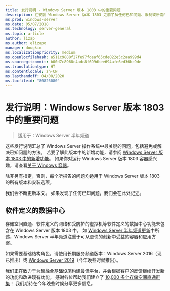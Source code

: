 ```yaml
---
title: 发行说明 - Windows Server 版本 1803 中的重要问题
description: 在安装 Windows Server 版本 1803 之前了解任何已知问题、限制或所需的其他信息
ms.prod: windows-server
ms.date: 05/07/2018
ms.technology: server-general
ms.topic: article
author: lizap
ms.author: elizapo
manager: dougkim
ms.localizationpriority: medium
ms.openlocfilehash: a511c9888f27fe97fdeaf65cde022e5c2aa999d4
ms.sourcegitcommit: b00d7c8968c4adc8f699dbee694afe6ed36bc9de
ms.translationtype: HT
ms.contentlocale: zh-CN
ms.lasthandoff: 04/08/2020
ms.locfileid: "80826080"
---
```

# <a name="release-notes-important-issues-in-windows-server-version-1803"></a>发行说明：Windows Server 版本 1803 中的重要问题

>适用于：Windows Server 半年频道

这些发行说明汇总了 Windows Server 操作系统中最关键的问题，包括避免或解决已知问题的方法。 若要了解此版本中的新增功能，请参阅 [Windows Server 版本 1803 中的新增功能](whats-new-in-windows-server-1803.md)。 如果你对运行 Windows Server 版本 1803 容器感兴趣，请查看[关于 Windows 容器](https://docs.microsoft.com/virtualization/windowscontainers/about/)。 

除非另有指定，否则，每个所报告的问题均适用于 Windows Server 版本 1803 的所有版本和安装选项。  

我们会不断更新本文。 如果发现了任何已知问题，我们会在此处记述。 


## <a name="software-defined-datacenter"></a>软件定义的数据中心

存储空间直通、软件定义的网络和受防护的虚拟机等软件定义的数据中心功能未包含在 Windows Server 版本 1803 中。 如 [Windows Server 半年频道更新](https://cloudblogs.microsoft.com/windowsserver/2018/03/29/windows-server-semi-annual-channel-update/)中所述，Windows Server 半年频道注重于可从更快的创新中受益的容器和应用方案。 

如果需要基础结构角色，请使用长期服务频道版本：Windows Server 2016（现已推出）或 [Windows Server 2019](https://cloudblogs.microsoft.com/windowsserver/2018/03/20/introducing-windows-server-2019-now-available-in-preview)（今年晚些时候推出）。

我们正在致力于为超融合基础设施构建最佳平台，并会根据客户的反馈继续开发新的功能和改进现有功能。 感谢各位帮助我们建立了 [10,000 多个存储空间直通群集](https://blogs.technet.microsoft.com/filecab/2018/03/27/storage-spaces-direct-momentum)！ 我们期待在今年晚些时候分享更多信息。